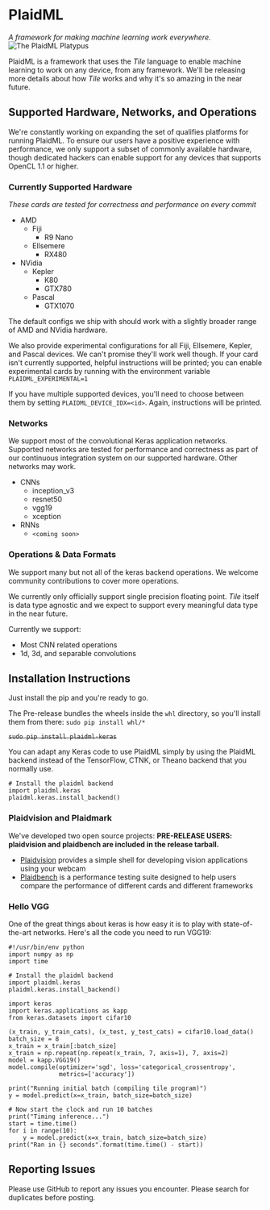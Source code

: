 # PlaidML
*A framework for making machine learning work everywhere.*
![The PlaidML Platypus](https://github.com/vertexai/plaidml/raw/master/images/plaid-final.png)

PlaidML is a framework that uses the *Tile* language to enable machine learning to work on any device, 
from any framework. We'll be releasing more details about how *Tile* works and why it's so amazing in the near future.

## Supported Hardware, Networks, and Operations
We're constantly working on expanding the set of qualifies platforms for running PlaidML. 
To ensure our users have a positive experience with performance, we only support a subset of commonly available hardware,
though dedicated hackers can enable support for any devices that supports OpenCL 1.1 or higher.

### Currently Supported Hardware
*These cards are tested for correctness and performance on every commit*
  * AMD
    * Fiji
      * R9 Nano
    * Ellsemere
      * RX480
  * NVidia
    * Kepler
      * K80
      * GTX780
    * Pascal
      * GTX1070

The default configs we ship with should work with a slightly broader range of AMD and NVidia hardware.

We also provide experimental configurations for all Fiji, Ellsemere, Kepler, and Pascal devices. 
We can't promise they'll work well though. If your card isn't currently supported, helpful instructions will be printed;
you can enable experimental cards by running with the environment variable `PLAIDML_EXPERIMENTAL=1`

If you have multiple supported devices, you'll need to choose between them by setting `PLAIDML_DEVICE_IDX=<id>`. Again,
instructions will be printed.

### Networks
We support most of the convolutional Keras application networks. Supported networks are
tested for performance and correctness as part of our continuous integration system on
our supported hardware. Other networks may work.

 * CNNs
   * inception_v3
   * resnet50
   * vgg19
   * xception
 * RNNs
   * `<coming soon>`

### Operations & Data Formats
We support many but not all of the keras backend operations. We welcome community contributions to cover more operations.

We currently only officially support single precision floating point. *Tile* itself is data type agnostic and we expect to support every meaningful data type in the near future.

Currently we support:
 * Most CNN related operations
 * 1d, 3d, and separable convolutions

## Installation Instructions
Just install the pip and you're ready to go.

The Pre-release bundles the wheels inside the `whl` directory, so you'll install them from there:
`sudo pip install whl/*`

~~`sudo pip install plaidml-keras`~~

You can adapt any Keras code to use PlaidML simply by using the PlaidML backend instead
of the TensorFlow, CTNK, or Theano backend that you normally use.
```
# Install the plaidml backend
import plaidml.keras
plaidml.keras.install_backend()
```

### Plaidvision and Plaidmark

We've developed two open source projects: 
  **PRE-RELEASE USERS: plaidvision and plaidbench are included in the release tarball.**

  * [Plaidvision](https://github.com/vertexai/plaidvision) provides a simple shell for developing vision applications using your webcam
  * [Plaidbench](https://github.com/vertexai/plaidbench) is a performance testing suite designed to help users compare the performance
  of different cards and different frameworks
  

### Hello VGG
One of the great things about keras is how easy it is to play with state-of-the-art networks. Here's all the code you
need to run VGG19:
```
#!/usr/bin/env python
import numpy as np
import time

# Install the plaidml backend
import plaidml.keras
plaidml.keras.install_backend()

import keras
import keras.applications as kapp
from keras.datasets import cifar10

(x_train, y_train_cats), (x_test, y_test_cats) = cifar10.load_data()
batch_size = 8
x_train = x_train[:batch_size]
x_train = np.repeat(np.repeat(x_train, 7, axis=1), 7, axis=2)
model = kapp.VGG19()
model.compile(optimizer='sgd', loss='categorical_crossentropy',
              metrics=['accuracy'])

print("Running initial batch (compiling tile program)")
y = model.predict(x=x_train, batch_size=batch_size)

# Now start the clock and run 10 batches
print("Timing inference...")
start = time.time()
for i in range(10):
    y = model.predict(x=x_train, batch_size=batch_size)
print("Ran in {} seconds".format(time.time() - start))

```

## Reporting Issues
Please use GitHub to report any issues you encounter. Please search for duplicates before posting.
